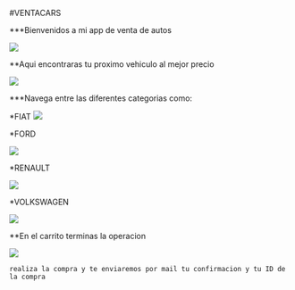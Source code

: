 #VENTACARS

***Bienvenidos a mi app de venta de autos 

![](https://firebasestorage.googleapis.com/v0/b/ventacars-9cb7d.appspot.com/o/Sin%20t%C3%ADtulo1.png?alt=media&token=ea2a8a06-f4ec-46ed-8bab-36c173b28010)

**Aqui encontraras tu proximo vehiculo al mejor precio

![](https://firebasestorage.googleapis.com/v0/b/ventacars-9cb7d.appspot.com/o/agregar.png?alt=media&token=a41eb8ec-c414-4e7f-bbc5-5d295ad2f5f6)


***Navega entre las diferentes categorias como:

*FIAT 
![](https://firebasestorage.googleapis.com/v0/b/ventacars-9cb7d.appspot.com/o/Sin%20t%C3%ADtulo.png?alt=media&token=7feddbb8-d922-464a-ab8b-3c17179186ba)


*FORD

![](https://firebasestorage.googleapis.com/v0/b/ventacars-9cb7d.appspot.com/o/ford.png?alt=media&token=255bff52-553a-4be7-9b0a-af949f8f63ac)

*RENAULT

![](https://firebasestorage.googleapis.com/v0/b/ventacars-9cb7d.appspot.com/o/renault.png?alt=media&token=16c6bba2-609f-499a-85a7-c4dd540461df)

*VOLKSWAGEN

![](https://firebasestorage.googleapis.com/v0/b/ventacars-9cb7d.appspot.com/o/volks.png?alt=media&token=7d7a103f-3ab6-4568-848a-eafbfb19cee7)



**En el carrito terminas la operacion 

![](https://firebasestorage.googleapis.com/v0/b/ventacars-9cb7d.appspot.com/o/carrito.png?alt=media&token=39f37d77-b65e-49e3-baf6-3ed6636fe5b0)



`realiza la compra y te enviaremos por mail tu confirmacion y tu ID de la compra`